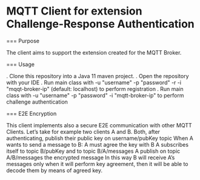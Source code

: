 # MQTT Client for extension Challenge-Response Authentication

=== Purpose

The client aims to support the extension created for the MQTT Broker.

=== Usage

. Clone this repository into a Java 11 maven project.
. Open the repository with your IDE
. Run main class with -u "username" -p "password" -r -i "mqqt-broker-ip" (default: localhost) to perform registration
. Run main class with -u "username" -p "password" -i "mqtt-broker-ip" to perform challenge authentication

=== E2E Encryption

This client implements also a secure E2E communication with other MQTT Clients.
Let’s take for example two clients A and B.
Both, after authenticating, publish their public key on username/pubKey topic
When A wants to send a message to B:
A must agree the key with B
A subscribes itself to topic B/pubKey and to topic B/A/messages 
A publish on topic A/B/messages the encrypted message
In this way B will receive A’s messages only when it will perform key agreement, then it will be able to decode them by means of agreed key.
